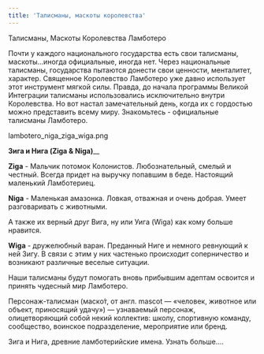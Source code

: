```yaml
---
title: 'Талисманы, маскоты королевства'
---
```


Талисманы, Маскоты Королевства Ламботеро

Почти у каждого национального государства есть свои талисманы, маскоты…иногда официальные, иногда нет.
Через национальные талисманы, государства пытаются донести свои ценности, менталитет, характер.
Священное Королевство Ламботеро уже давно использует этот инструмент мягкой силы. Правда, до начала программы Великой Интеграции талисманы использовались исключительно внутри Королевства. Но вот настал замечательный день, когда их с гордостью можно представить всему миру.
Знакомьтесь - официальные талисманы Ламботеро.

lambotero_niga_ziga_wiga.png

**Зига и Нига (Ziga & Niga)**__

**Ziga** - Мальчик потомок Колонистов. Любознательный, смелый и честный. Всегда придет на выручку попавшим в беде. Настоящий маленький Ламботериец.

**Niga** - Маленькая амазонка. Ловкая, отважная и очень добрая. Умеет разговаривать с животными.

А также их верный друг Вига, ну или Уига (Wiga) как кому больше нравится.

**Wiga** - дружелюбный варан. Преданный Ниге и немного ревнующий к ней Зигу.
В связи с этим у них частенько происходит соперничество и возникают различные веселые ситуации.

Наши талисманы будут помогать вновь прибывшим адептам освоится и принять чудесный мир Ламботеро.


Персонаж-талисман (маско́т, от англ. mascot — «человек, животное или объект, приносящий удачу») — узнаваемый персонаж, олицетворяющий собой некий коллектив: школу, спортивную команду, сообщество, воинское подразделение, мероприятие или бренд.

Зига и Нига, древние ламботерийские имена. Узнать больше....